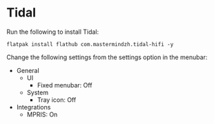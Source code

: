# Tidal

Run the following to install Tidal:

```
flatpak install flathub com.mastermindzh.tidal-hifi -y
```

Change the following settings from the settings option in the menubar:


- General
  - UI
    - Fixed menubar: Off
  - System
    - Tray icon: Off
- Integrations
  - MPRIS: On
